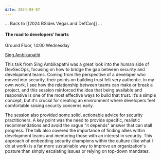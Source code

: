 ```yaml
---
date: 2024-08-07
---
```




... Back to [[2024 BSides Vegas and DefCon]] ...



#### The road to developers’ hearts

Ground Floor, 14:00 Wednesday

[Sing Ambikapathi](https://bsideslv.org/speakers#LEWH38)


This talk from Sing Ambikapathi was a great look into the human side of DevSecOps, focusing on how to bridge the gap between security and development teams. Coming from the perspective of a developer who moved into security, their points on building trust felt very authentic. In my own work, I see how the relationship between teams can make or break a project, and this session reinforced the idea that being available and responsive is one of the most effective ways to build that trust. It’s a simple concept, but it's crucial for creating an environment where developers feel comfortable raising security concerns early.

The session also provided some solid, actionable advice for security practitioners. A key point was the need to provide specific, realistic recommendations and avoid the vague "it depends" answer that can stall progress. The talk also covered the importance of finding allies within development teams and mentoring those with an interest in security. This approach of embedding security champions within the culture (like what I do at work) is a far more sustainable way to improve an organization's posture than simply escalating issues or relying on top-down mandates.